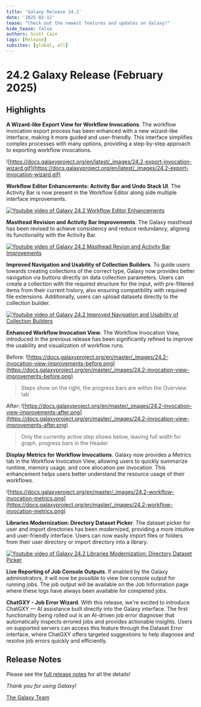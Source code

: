 ```yaml
---
title: 'Galaxy Release 24.2'
date: '2025-02-12'
tease: "Check out the newest features and updates on Galaxy!"
hide_tease: false
authors: Scott Cain
tags: [Release]
subsites: [global, all]
---
```


# 24.2 Galaxy Release (February 2025)

## Highlights

**A Wizard-like Export View for Workflow Invocations**. The workflow invocation
export process has been enhanced with a new wizard-like interface, making it
more guided and user-friendly. This interface simplifies complex processes with
many options, providing a step-by-step approach to exporting workflow
invocations.

![https://docs.galaxyproject.org/en/latest/_images/24.2-export-invocation-wizard.gif](https://docs.galaxyproject.org/en/latest/_images/24.2-export-invocation-wizard.gif)

**Workflow Editor Enhancements: Activity Bar and Undo Stack UI**. The Activity
Bar is now present in the Workflow Editor along side multiple interface
improvements.

[![Youtube video of Galaxy 24.2 Workflow Editor Enhancements ](http://img.youtube.com/vi/42HZQkC7PHY/0.jpg)](http://www.youtube.com/watch?v=42HZQkC7PHY "Galaxy 24.2 Workflow Editor Enhancements")

**Masthead Revision and Activity Bar Improvements**. The Galaxy masthead has
been revised to achieve consistency and reduce redundancy, aligning its
functionality with the Activity Bar.

[![Youtube video of Galaxy 24.2 Masthead Revion and Activity Bar Improvements](http://img.youtube.com/vi/5NMkcpj-1w8/0.jpg)](http://www.youtube.com/watch?v=5NMkcpj-1w8 "Galaxy 24.2 Masthead Revion and Activity Bar Improvements")

**Improved Navigation and Usability of Collection Builders**. To guide users
towards creating collections of the correct type, Galaxy now provides better
navigation via buttons directly on data collection parameters. Users can create
a collection with the required structure for the input, with pre-filtered items
from their current history, also ensuring compatibility with required file
extensions. Additionally, users can upload datasets directly to the collection
builder.

[![Youtube video of Galaxy 24.2 Improved Navigation and Usability of Collection Builders](http://img.youtube.com/vi/y4gNThU_BZE/0.jpg)](http://www.youtube.com/watch?v=y4gNThU_BZE "Galaxy 24.2 Improved Navigation and Usability of Collection Builders")

**Enhanced Workflow Invocation View**. The Workflow Invocation View, introduced
in the previous release has been significantly refined to improve the usability
and visualization of workflow runs.

Before:
![https://docs.galaxyproject.org/en/master/_images/24.2-invocation-view-improvements-before.png](https://docs.galaxyproject.org/en/master/_images/24.2-invocation-view-improvements-before.png)
>Steps show on the right, the progress bars are within the Overview tab


After:
![https://docs.galaxyproject.org/en/master/_images/24.2-invocation-view-improvements-after.png](https://docs.galaxyproject.org/en/master/_images/24.2-invocation-view-improvements-after.png)
>Only the currently active step shows below, leaving full width for graph, progress bars in the Header



**Display Metrics for Workflow Invocations**. Galaxy now provides a Metrics tab
in the Workflow Invocation View, allowing users to quickly summarize runtime,
memory usage, and core allocation per invocation. This enhancement helps users
better understand the resource usage of their workflows.

![https://docs.galaxyproject.org/en/master/_images/24.2-workflow-invocation-metrics.png](https://docs.galaxyproject.org/en/master/_images/24.2-workflow-invocation-metrics.png)

**Libraries Modernization: Directory Dataset Picker**. The dataset picker for
user and import directories has been modernized, providing a more intuitive and
user-friendly interface. Users can now easily import files or folders from
their user directory or import directory into a library.

[![Youtube video of Galaxy 24.2 Libraries Modernization: Directory Dataset Picker](http://img.youtube.com/vi/i8AHdv5sU5A/0.jpg)](http://www.youtube.com/watch?v=i8AHdv5sU5A "Galaxy 24.2 Libraries Modernization: Directory Dataset Picker")

**Live Reporting of Job Console Outputs**. If enabled by the Galaxy
administrators, it will now be possible to view live console output for running
jobs. The job output will be available on the Job Information page where these
logs have always been available for completed jobs.

**ChatGXY - Job Error Wizard**. With this release, we're excited to introduce
ChatGXY — AI assistance built directly into the Galaxy interface. The first
functionality being rolled out is an AI-driven job error diagnoser that
automatically inspects errored jobs and provides actionable insights. Users on
supported servers can access this feature through the Dataset Error interface,
where ChatGXY offers targeted suggestions to help diagnose and resolve job
errors quickly and efficiently.

## Release Notes

Please see the [full release notes](https://docs.galaxyproject.org/en/master/releases/24.2_announce.html) for all the details!

*Thank you for using Galaxy!*

[The Galaxy Team](https://galaxyproject.org/galaxy-team/)

